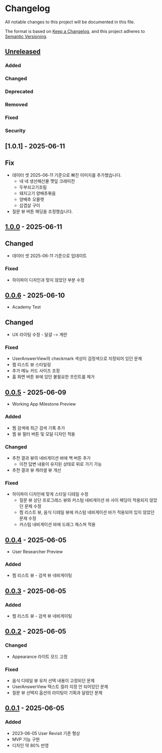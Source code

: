 # Changelog

All notable changes to this project will be documented in this file.

The format is based on [Keep a Changelog](https://keepachangelog.com/en/1.1.0/),
and this project adheres to [Semantic Versioning](https://semver.org/spec/v2.0.0.html).

## [Unreleased]

### Added

### Changed

### Deprecated
                                                  
### Removed

### Fixed

### Security

## [1.0.1] - 2025-06-11

## Fix

- 데이터 셋 2025-06-11 기준으로 빠진 이미지를 추가했습니다.
    - 네 네 생선해산물 깻잎 크래미전
    - 두부쇠고기조림
    - 돼지고기 양배추볶음
    - 양배추 오믈렛
    - 삽겹살 구이
- 질문 뷰 버튼 패딩을 조정했습니다.

## [1.0.0] - 2025-06-11

## Changed

- 데이터 셋 2025-06-11 기준으로 업데이트

### Fixed

- 하이파이 디자인과 맞지 않았던 부분 수정

## [0.0.6] - 2025-06-10

- Academy Test

## Changed

- UX 라이팅 수정 - 달걀 -> 계란

### Fixed

- UserAnswerView의 checkmark 색상이 검정색으로 지정되어 있던 문제
- 찜 리스트 뷰 스타일링
- 추가 메뉴 카드 사이즈 조정
- 홈 화면 버튼 뷰에 있던 불필요한 프린트를 제거

## [0.0.5] - 2025-06-09

- Working App Milestone Preview

### Added

- 찜 검색에 최근 검색 기록 추가
- 찜 뷰 필터 버튼 및 모달 디자인 적용

### Changed

- 추천 결과 뷰의 네비게이션 바에 백 버튼 추가
    - 이전 답변 내용이 유지된 상태로 뒤로 가기 가능
- 추천 결과 뷰 캐러샐 뷰 개선

### Fixed

- 하이파이 디자인에 맞게 스타일 디테일 수정
    - 질문 뷰 상단 프로그레스 뷰와 커스텀 네비게이션 바 사이 패딩이 적용되지 않았던 문제 수정
    - 찜 리스트 뷰, 음식 디테일 뷰에 커스텀 네비게이션 바가 적용되어 있지 않았던 문제 수정
    - 커스텀 내비게이션 바에 드래그 제스쳐 적용

## [0.0.4] - 2025-06-05

- User Researcher Preview

### Added

- 찜 리스트 뷰 - 검색 뷰 네비게이팅

## [0.0.3] - 2025-06-05

### Added

- 찜 리스트 뷰 - 검색 뷰 네비게이팅

## [0.0.2] - 2025-06-05

### Changed

- Appearance 라이트 모드 고정

### Fixed

- 음식 디테일 뷰 유저 선택 내용이 고정되던 문제
- UserAnswerView 텍스트 컬러 지정 안 되어있던 문제
- 질문 뷰 선택지 옵션의 라이팅이 기획과 달랐던 문제

## [0.0.1] - 2025-06-05

### Added

- 2023-06-05 User Revisit 기준 형상
- MVP 기능 구현
- 디자인 약 80% 반영

[unreleased]: hhttps://github.com/DeveloperAcademy-POSTECH/2025-C3-A5-ChickCream/compare/v1.0.0...HEAD
[1.0.0]: hhttps://github.com/DeveloperAcademy-POSTECH/2025-C3-A5-ChickCream/releases/tag/v1.0.0
[0.0.6]: hhttps://github.com/DeveloperAcademy-POSTECH/2025-C3-A5-ChickCream/releases/tag/v0.0.6
[0.0.5]: hhttps://github.com/DeveloperAcademy-POSTECH/2025-C3-A5-ChickCream/releases/tag/v0.0.5
[0.0.4]: hhttps://github.com/DeveloperAcademy-POSTECH/2025-C3-A5-ChickCream/releases/tag/v0.0.4
[0.0.3]: hhttps://github.com/DeveloperAcademy-POSTECH/2025-C3-A5-ChickCream/releases/tag/v0.0.3
[0.0.2]: hhttps://github.com/DeveloperAcademy-POSTECH/2025-C3-A5-ChickCream/releases/tag/v0.0.2
[0.0.1]: hhttps://github.com/DeveloperAcademy-POSTECH/2025-C3-A5-ChickCream/releases/tag/v0.0.1
